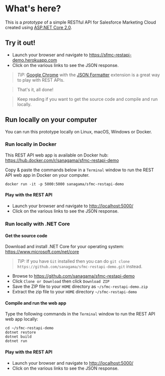 # What's here?

This is a *prototype* of a simple RESTful API for Salesforce Marketing Cloud created using [ASP.NET Core 2.0](https://docs.microsoft.com/en-us/aspnet/core/getting-started).

## Try it out!

- Launch your browser and navigate to <https://sfmc-restapi-demo.herokuapp.com>
- Click on the various links to see the JSON response.

> *TIP:* [Google Chrome](https://www.google.com/chrome/) with the [JSON Formatter](https://github.com/callumlocke/json-formatter) extension is a great way to play with REST APIs.

> That's it, all done!

> Keep reading if you want to get the source code and compile and run locally.

## Run locally on your computer

You can run this prototype locally on Linux, macOS, Windows or Docker.

### Run locally in Docker

This REST API web app is available on Docker hub: <https://hub.docker.com/r/sanagama/sfmc-restapi-demo>

Copy & paste the commands below in a ```Terminal``` window to run the REST API web app in Docker on your computer.

```
docker run -it -p 5000:5000 sanagama/sfmc-restapi-demo

```

#### Play with the REST API

- Launch your browser and navigate to <http://localhost:5000/>
- Click on the various links to see the JSON response.


### Run locally with .NET Core

#### Get the source code

Download and install .NET Core for your operating system: <https://www.microsoft.com/net/core>

> *TIP:* If you have ```Git``` installed then you can do ```git clone https://github.com/sanagama/sfmc-restapi-demo.git``` instead.

- Browse to <https://github.com/sanagama/sfmc-restapi-demo>
- Click ```Clone or Download``` then click ```Download ZIP```
- Save the ZIP file to your ```HOME``` directory as ```~/sfmc-restapi-demo.zip```
- Extract the zip file to your ```HOME``` directory ```~/sfmc-restapi-demo```

#### Compile and run the web app

Type the following commands in the ```Terminal``` window to run the REST API web app locally:

```
cd ~/sfmc-restapi-demo
dotnet restore
dotnet build
dotnet run
```

#### Play with the REST API

- Launch your browser and navigate to <http://localhost:5000/>
- Click on the various links to see the JSON response.
